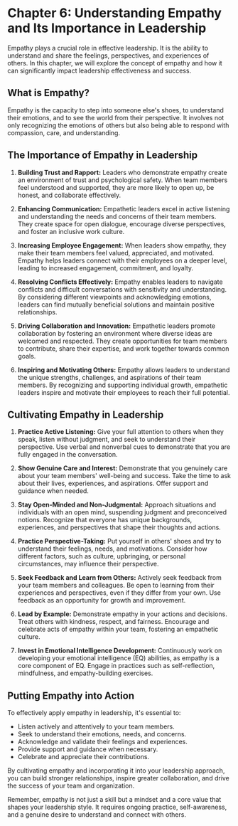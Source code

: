 Chapter 6: Understanding Empathy and Its Importance in Leadership
=================================================================

Empathy plays a crucial role in effective leadership. It is the ability to understand and share the feelings, perspectives, and experiences of others. In this chapter, we will explore the concept of empathy and how it can significantly impact leadership effectiveness and success.

**What is Empathy?**
--------------------

Empathy is the capacity to step into someone else's shoes, to understand their emotions, and to see the world from their perspective. It involves not only recognizing the emotions of others but also being able to respond with compassion, care, and understanding.

**The Importance of Empathy in Leadership**
-------------------------------------------

1. **Building Trust and Rapport:** Leaders who demonstrate empathy create an environment of trust and psychological safety. When team members feel understood and supported, they are more likely to open up, be honest, and collaborate effectively.

2. **Enhancing Communication:** Empathetic leaders excel in active listening and understanding the needs and concerns of their team members. They create space for open dialogue, encourage diverse perspectives, and foster an inclusive work culture.

3. **Increasing Employee Engagement:** When leaders show empathy, they make their team members feel valued, appreciated, and motivated. Empathy helps leaders connect with their employees on a deeper level, leading to increased engagement, commitment, and loyalty.

4. **Resolving Conflicts Effectively:** Empathy enables leaders to navigate conflicts and difficult conversations with sensitivity and understanding. By considering different viewpoints and acknowledging emotions, leaders can find mutually beneficial solutions and maintain positive relationships.

5. **Driving Collaboration and Innovation:** Empathetic leaders promote collaboration by fostering an environment where diverse ideas are welcomed and respected. They create opportunities for team members to contribute, share their expertise, and work together towards common goals.

6. **Inspiring and Motivating Others:** Empathy allows leaders to understand the unique strengths, challenges, and aspirations of their team members. By recognizing and supporting individual growth, empathetic leaders inspire and motivate their employees to reach their full potential.

**Cultivating Empathy in Leadership**
-------------------------------------

1. **Practice Active Listening:** Give your full attention to others when they speak, listen without judgment, and seek to understand their perspective. Use verbal and nonverbal cues to demonstrate that you are fully engaged in the conversation.

2. **Show Genuine Care and Interest:** Demonstrate that you genuinely care about your team members' well-being and success. Take the time to ask about their lives, experiences, and aspirations. Offer support and guidance when needed.

3. **Stay Open-Minded and Non-Judgmental:** Approach situations and individuals with an open mind, suspending judgment and preconceived notions. Recognize that everyone has unique backgrounds, experiences, and perspectives that shape their thoughts and actions.

4. **Practice Perspective-Taking:** Put yourself in others' shoes and try to understand their feelings, needs, and motivations. Consider how different factors, such as culture, upbringing, or personal circumstances, may influence their perspective.

5. **Seek Feedback and Learn from Others:** Actively seek feedback from your team members and colleagues. Be open to learning from their experiences and perspectives, even if they differ from your own. Use feedback as an opportunity for growth and improvement.

6. **Lead by Example:** Demonstrate empathy in your actions and decisions. Treat others with kindness, respect, and fairness. Encourage and celebrate acts of empathy within your team, fostering an empathetic culture.

7. **Invest in Emotional Intelligence Development:** Continuously work on developing your emotional intelligence (EQ) abilities, as empathy is a core component of EQ. Engage in practices such as self-reflection, mindfulness, and empathy-building exercises.

**Putting Empathy into Action**
-------------------------------

To effectively apply empathy in leadership, it's essential to:

* Listen actively and attentively to your team members.
* Seek to understand their emotions, needs, and concerns.
* Acknowledge and validate their feelings and experiences.
* Provide support and guidance when necessary.
* Celebrate and appreciate their contributions.

By cultivating empathy and incorporating it into your leadership approach, you can build stronger relationships, inspire greater collaboration, and drive the success of your team and organization.

Remember, empathy is not just a skill but a mindset and a core value that shapes your leadership style. It requires ongoing practice, self-awareness, and a genuine desire to understand and connect with others.
